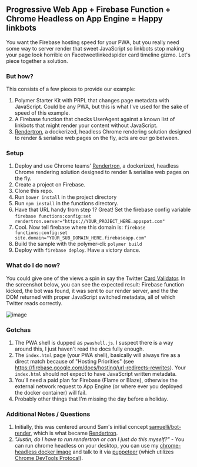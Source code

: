 ## Progressive Web App + Firebase Function + Chrome Headless on App Engine = Happy linkbots

You want the Firebase hosting speed for your PWA, but you really need some way to server render that sweet JavaScript so linkbots stop making your page look horrible on Facetweetlinkedspider card timeline gizmo. Let's piece together a solution.

### But how?

This consists of a few pieces to provide our example:

1. Polymer Starter Kit with PRPL that changes page metadata with JavaScript. Could be any PWA, but this is what I've used for the sake of speed of this example.
2. A Firebase function that checks UserAgent against a known list of linkbots that might render your content without JavaScript.
3. [Rendertron](https://github.com/GoogleChrome/rendertron), a dockerized, headless Chrome rendering solution designed to render & serialise web pages on the fly, acts are our go between.

### Setup

1. Deploy and use Chrome teams' [Rendertron](https://github.com/GoogleChrome/rendertron), a dockerized, headless Chrome rendering solution designed to render & serialise web pages on the fly.
2. Create a project on Firebase.
3. Clone this repo.
4. Run `bower install` in the project directory
5. Run `npm install` in the functions directory.
6. Have that URL handy from step 1? Great! Set the firebase config variable `firebase functions:config:set rendertron.server="https://YOUR_PROJECT_HERE.appspot.com"`
7. Cool. Now tell firebase where this domain is: `firebase functions:config:set site.domain="YOUR_SUB_DOMAIN_HERE.firebaseapp.com"`
8. Build the sample with the polymer-cli: `polymer build`
8. Deploy with `firebase deploy`. Have a victory dance.

### What do I do now?

You could give one of the views a spin in say the Twitter [Card Validator](https://cards-dev.twitter.com/validator). In the screenshot below, you can see the expected result: Firebase function kicked, the bot was found, it was sent to our render server, and the the DOM returned with proper JavaScript switched metadata, all of which Twitter reads correctly.

![image](https://user-images.githubusercontent.com/643503/27811117-42006570-6017-11e7-8580-27ab3bbc41d2.png)

### Gotchas

1. The PWA shell is dupped as `pwashell.js`. I suspect there is a way around this, I just haven't read the docs fully enough.
2. The `index.html` page (your PWA shell), basically will always fire as a direct match because of "Hosting Priorities" (see https://firebase.google.com/docs/hosting/url-redirects-rewrites). Your `index.html` should not expect to have JavaScript written metadata.
3. You'll need a paid plan for Firebase (Flame or Blaze), otherwise the external network request to App Engine (or where ever you deployed the docker container) will fail.
3. Probably other things that I'm missing the day before a holiday.

### Additional Notes / Questions
1. Initially, this was centered around Sam's initial concept [samuelli/bot-render](https://github.com/samuelli/bot-render), which is what became [Rendertron](https://github.com/GoogleChrome/rendertron).
2. _"Justin, do I have to run rendertron or can I just do this myself?"_ - You can run chrome headless on your desktop, you can use my [chrome-headless docker image](https://hub.docker.com/r/justinribeiro/chrome-headless/) and talk to it via [puppeteer](https://github.com/GoogleChrome/puppeteer) (which utilizes [Chrome DevTools Protocal](https://chromedevtools.github.io/devtools-protocol/)).
